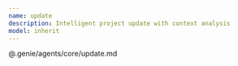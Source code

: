 ```yaml
---
name: update
description: Intelligent project update with context analysis
model: inherit
---
```


@.genie/agents/core/update.md
